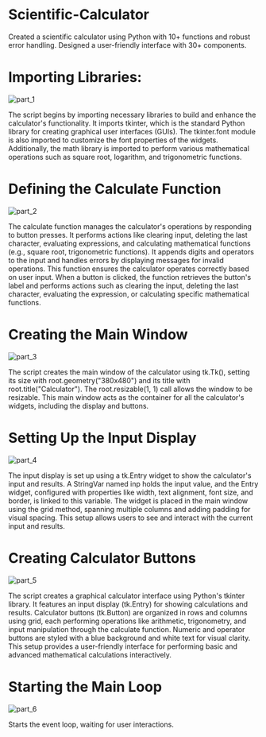# Scientific-Calculator
Created a scientific calculator using Python with 10+ functions and robust error handling. Designed a user-friendly interface with 30+ components.

# Importing Libraries:
![part_1](https://github.com/rahi30-prog/Scientific-Calculator/assets/141012258/864ee01d-0ed0-4318-883d-e305a268b24f)

The script begins by importing necessary libraries to build and enhance the calculator's functionality. It imports tkinter, which is the standard Python library for creating graphical user interfaces (GUIs). The tkinter.font module is also imported to customize the font properties of the widgets. Additionally, the math library is imported to perform various mathematical operations such as square root, logarithm, and trigonometric functions.

# Defining the Calculate Function
![part_2](https://github.com/rahi30-prog/Scientific-Calculator/assets/141012258/a89c1bf8-6325-4f7d-81a1-6718502ebdc7)

The calculate function manages the calculator's operations by responding to button presses. It performs actions like clearing input, deleting the last character, evaluating expressions, and calculating mathematical functions (e.g., square root, trigonometric functions). It appends digits and operators to the input and handles errors by displaying messages for invalid operations. This function ensures the calculator operates correctly based on user input.
When a button is clicked, the function retrieves the button's label and performs actions such as clearing the input, deleting the last character, evaluating the expression, or calculating specific mathematical functions.

# Creating the Main Window
![part_3](https://github.com/rahi30-prog/Scientific-Calculator/assets/141012258/321c938d-eab4-4a75-924f-1e3b9d3820a1)

The script creates the main window of the calculator using tk.Tk(), setting its size with root.geometry("380x480") and its title with root.title("Calculator"). The root.resizable(1, 1) call allows the window to be resizable. This main window acts as the container for all the calculator's widgets, including the display and buttons.

# Setting Up the Input Display
![part_4](https://github.com/rahi30-prog/Scientific-Calculator/assets/141012258/8306c69b-b337-442e-8a17-f0e889066c14)

The input display is set up using a tk.Entry widget to show the calculator's input and results. A StringVar named inp holds the input value, and the Entry widget, configured with properties like width, text alignment, font size, and border, is linked to this variable. The widget is placed in the main window using the grid method, spanning multiple columns and adding padding for visual spacing. This setup allows users to see and interact with the current input and results.

# Creating Calculator Buttons
![part_5](https://github.com/rahi30-prog/Scientific-Calculator/assets/141012258/b32f29e6-a50f-471b-a7de-2b15ea0e299f)

The script creates a graphical calculator interface using Python's tkinter library. It features an input display (tk.Entry) for showing calculations and results. Calculator buttons (tk.Button) are organized in rows and columns using grid, each performing operations like arithmetic, trigonometry, and input manipulation through the calculate function. Numeric and operator buttons are styled with a blue background and white text for visual clarity. This setup provides a user-friendly interface for performing basic and advanced mathematical calculations interactively.

# Starting the Main Loop
![part_6](https://github.com/rahi30-prog/Scientific-Calculator/assets/141012258/bbf32ca8-d13b-4c76-98f7-e8a756370244)

Starts the event loop, waiting for user interactions.
